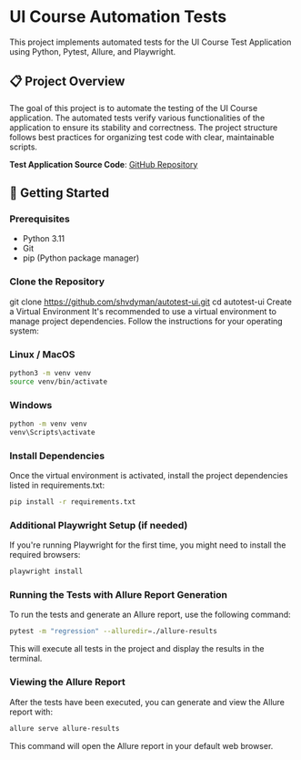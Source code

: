 # UI Course Automation Tests

This project implements automated tests for the UI Course Test Application using Python, Pytest, Allure, and Playwright.

## 📋 Project Overview

The goal of this project is to automate the testing of the UI Course application. The automated tests verify various functionalities of the application to ensure its stability and correctness. The project structure follows best practices for organizing test code with clear, maintainable scripts.

**Test Application Source Code**: [GitHub Repository](https://github.com/shvdyman/autotest-ui)

## 🚀 Getting Started

### Prerequisites
- Python 3.11
- Git
- pip (Python package manager)

### Clone the Repository

git clone https://github.com/shvdyman/autotest-ui.git
cd autotest-ui
Create a Virtual Environment
It's recommended to use a virtual environment to manage project dependencies. Follow the instructions for your operating system:

### Linux / MacOS
```bash
python3 -m venv venv
source venv/bin/activate
```
### Windows
```bash
python -m venv venv
venv\Scripts\activate
```
### Install Dependencies
Once the virtual environment is activated, install the project dependencies listed in requirements.txt:
```bash
pip install -r requirements.txt
```
### Additional Playwright Setup (if needed)
If you're running Playwright for the first time, you might need to install the required browsers:
```bash
playwright install
```
### Running the Tests with Allure Report Generation
To run the tests and generate an Allure report, use the following command:
```bash
pytest -m "regression" --alluredir=./allure-results
```
This will execute all tests in the project and display the results in the terminal.

### Viewing the Allure Report
After the tests have been executed, you can generate and view the Allure report with:
```bash
allure serve allure-results
```
This command will open the Allure report in your default web browser.
